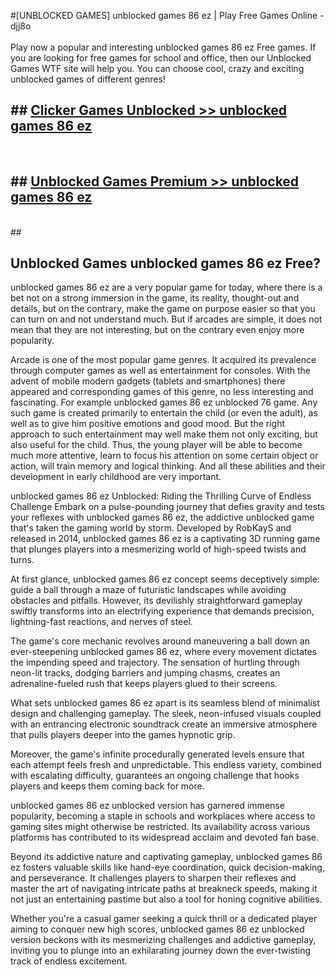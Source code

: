 #[UNBLOCKED GAMES] unblocked games 86 ez | Play Free Games Online - djj8o <br>
<br>
Play now a popular and interesting unblocked games 86 ez Free games. If you are looking for free games for school and office, then our Unblocked Games WTF site will help you. You can choose cool, crazy and exciting unblocked games of different genres!


## ##  [Clicker Games Unblocked >> unblocked games 86 ez](http://freeplayer.one?title=unblocked_games_86_ez&ref=22)
  <br>

##  ## [Unblocked Games Premium >> unblocked games 86 ez](http://freeplayer.one?title=unblocked_games_86_ez&ref=22)
  <br>
  ##



## Unblocked Games unblocked games 86 ez Free?

unblocked games 86 ez are a very popular game for today, where there is a bet not on a strong immersion in the game, its reality, thought-out and details, but on the contrary, make the game on purpose easier so that you can turn on and not understand much. But if arcades are simple, it does not mean that they are not interesting, but on the contrary even enjoy more popularity.

Arcade is one of the most popular game genres. It acquired its prevalence through computer games as well as entertainment for consoles. With the advent of mobile modern gadgets (tablets and smartphones) there appeared and corresponding games of this genre, no less interesting and fascinating. For example unblocked games 86 ez unblocked 76 game. Any such game is created primarily to entertain the child (or even the adult), as well as to give him positive emotions and good mood. But the right approach to such entertainment may well make them not only exciting, but also useful for the child. Thus, the young player will be able to become much more attentive, learn to focus his attention on some certain object or action, will train memory and logical thinking. And all these abilities and their development in early childhood are very important.

unblocked games 86 ez Unblocked: Riding the Thrilling Curve of Endless Challenge
Embark on a pulse-pounding journey that defies gravity and tests your reflexes with unblocked games 86 ez, the addictive unblocked game that's taken the gaming world by storm. Developed by RobKayS and released in 2014, unblocked games 86 ez is a captivating 3D running game that plunges players into a mesmerizing world of high-speed twists and turns.

At first glance, unblocked games 86 ez concept seems deceptively simple: guide a ball through a maze of futuristic landscapes while avoiding obstacles and pitfalls. However, its devilishly straightforward gameplay swiftly transforms into an electrifying experience that demands precision, lightning-fast reactions, and nerves of steel.

The game's core mechanic revolves around maneuvering a ball down an ever-steepening unblocked games 86 ez, where every movement dictates the impending speed and trajectory. The sensation of hurtling through neon-lit tracks, dodging barriers and jumping chasms, creates an adrenaline-fueled rush that keeps players glued to their screens.

What sets unblocked games 86 ez apart is its seamless blend of minimalist design and challenging gameplay. The sleek, neon-infused visuals coupled with an entrancing electronic soundtrack create an immersive atmosphere that pulls players deeper into the games hypnotic grip.

Moreover, the game's infinite procedurally generated levels ensure that each attempt feels fresh and unpredictable. This endless variety, combined with escalating difficulty, guarantees an ongoing challenge that hooks players and keeps them coming back for more.

unblocked games 86 ez unblocked version has garnered immense popularity, becoming a staple in schools and workplaces where access to gaming sites might otherwise be restricted. Its availability across various platforms has contributed to its widespread acclaim and devoted fan base.

Beyond its addictive nature and captivating gameplay, unblocked games 86 ez fosters valuable skills like hand-eye coordination, quick decision-making, and perseverance. It challenges players to sharpen their reflexes and master the art of navigating intricate paths at breakneck speeds, making it not just an entertaining pastime but also a tool for honing cognitive abilities.

Whether you're a casual gamer seeking a quick thrill or a dedicated player aiming to conquer new high scores, unblocked games 86 ez unblocked version beckons with its mesmerizing challenges and addictive gameplay, inviting you to plunge into an exhilarating journey down the ever-twisting track of endless excitement.
